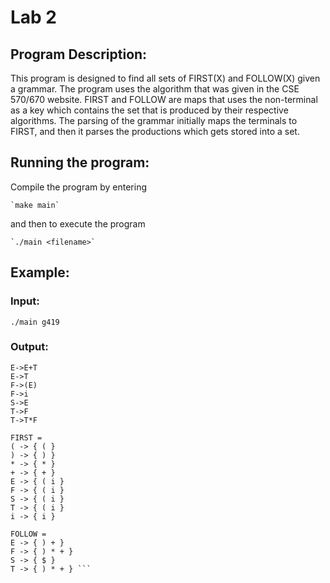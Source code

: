 # Lab 2

## Program Description:
This program is designed to find all sets of FIRST(X) and FOLLOW(X)
given a grammar. The program uses the algorithm that was given in the
CSE 570/670 website. FIRST and FOLLOW are maps that uses the non-terminal
as a key which contains the set that is produced by their respective
algorithms. The parsing of the grammar initially maps the terminals to FIRST, and
then it parses the productions which gets stored into a set. 


## Running the program:
Compile the program by entering
	
	`make main`

and then to execute the program

	`./main <filename>`

## Example:
### Input:
`./main g419`

### Output:
```The productions in g419 are:
E->E+T
E->T
F->(E)
F->i
S->E
T->F
T->T*F

FIRST = 
( -> { ( }
) -> { ) }
* -> { * }
+ -> { + }
E -> { ( i }
F -> { ( i }
S -> { ( i }
T -> { ( i }
i -> { i }

FOLLOW = 
E -> { ) + }
F -> { ) * + }
S -> { $ }
T -> { ) * + } ```
